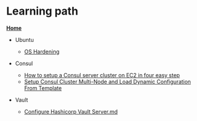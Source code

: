 # Learning path


[**Home**](index.md)  
 
- Ubuntu
    - [OS Hardening](https://github.com/veeru538/learning_path/blob/master/ubuntu18.04%20Hardening.md)
           
 
 - Consul
    -  [How to setup a Consul server cluster on EC2 in four easy step](https://github.com/veeru538/learning_path/blob/master/How%20to%20setup%20a%20Consul%20server%20cluster%20on%20EC2%20in%20four%20easy%20steps.md)
    -  [Setup Consul Cluster Multi-Node and Load Dynamic Configuration From Template](https://github.com/veeru538/learning_path/blob/master/Setup%20Consul%20Cluster%20Multi-Node.md)

 - Vault
     -  [Configure Hashicorp Vault Server.md](https://github.com/veeru538/learning_path/blob/master/Configure%20Hashicorp%20Vault%20Server.md)
